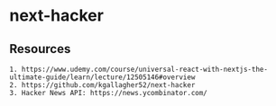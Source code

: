 # next-hacker


## Resources

    1. https://www.udemy.com/course/universal-react-with-nextjs-the-ultimate-guide/learn/lecture/12505146#overview
    2. https://github.com/kgallagher52/next-hacker
    3. Hacker News API: https://news.ycombinator.com/